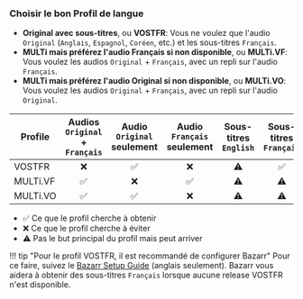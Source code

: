 ### Choisir le bon Profil de langue

- **Original avec sous-titres**, ou **VOSTFR**: Vous ne voulez que l'audio `Original` (`Anglais`, `Espagnol`, `Coréen`, etc.) et les sous-titres `Français`.
- **MULTi mais préférez l'audio Français si non disponible**, ou **MULTi.VF**: Vous voulez les audios `Original` + `Français`, avec un repli sur l'audio `Français`.
- **MULTi mais préférez l'audio Original si non disponible**, ou **MULTi.VO**: Vous voulez les audios `Original` + `Français`, avec un repli sur l'audio `Original`.

| Profile  | Audios `Original` + `Français` | Audio `Original` seulement | Audio `Français` seulement | Sous-titres `English` | Sous-titres `Français` |
|----------|:------------------------------:|:--------------------------:|:--------------------------:|:---------------------:|:----------------------:|
| VOSTFR   |              :x:               |     :white_check_mark:     |            :x:             |       :warning:       |   :white_check_mark:   |
| MULTi.VF |       :white_check_mark:       |            :x:             |     :white_check_mark:     |       :warning:       |       :warning:        |
| MULTi.VO |       :white_check_mark:       |     :white_check_mark:     |            :x:             |       :warning:       |       :warning:        |

- :white_check_mark: Ce que le profil cherche à obtenir
- :x: Ce que le profil cherche à éviter
- :warning: Pas le but principal du profil mais peut arriver

!!! tip "Pour le profil VOSTFR, il est recommandé de configurer Bazarr"
    Pour ce faire, suivez le [Bazarr Setup Guide](/Bazarr/Setup-Guide) (anglais seulement). Bazarr vous aidera à obtenir des sous-titres `Français` lorsque aucune release VOSTFR n'est disponible.
